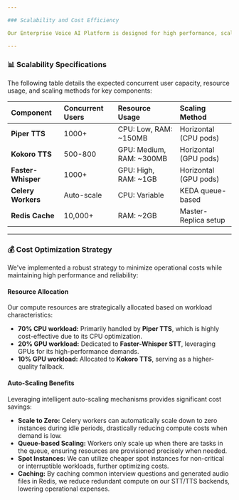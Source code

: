```yaml
---

### Scalability and Cost Efficiency

Our Enterprise Voice AI Platform is designed for high performance, scalability, and cost-effectiveness, handling thousands of concurrent users efficiently.

---
```


### 📊 Scalability Specifications

The following table details the expected concurrent user capacity, resource usage, and scaling methods for key components:

| Component        | Concurrent Users | Resource Usage              | Scaling Method            |
| :--------------- | :--------------- | :-------------------------- | :------------------------ |
| **Piper TTS** | 1000+            | CPU: Low, RAM: ~150MB       | Horizontal (CPU pods)     |
| **Kokoro TTS** | 500-800          | GPU: Medium, RAM: ~300MB    | Horizontal (GPU pods)     |
| **Faster-Whisper** | 1000+            | GPU: High, RAM: ~1GB        | Horizontal (GPU pods)     |
| **Celery Workers** | Auto-scale       | CPU: Variable               | KEDA queue-based          |
| **Redis Cache** | 10,000+          | RAM: ~2GB                   | Master-Replica setup      |

---

### 💰 Cost Optimization Strategy

We've implemented a robust strategy to minimize operational costs while maintaining high performance and reliability:

#### Resource Allocation
Our compute resources are strategically allocated based on workload characteristics:

* **70% CPU workload:** Primarily handled by **Piper TTS**, which is highly cost-effective due to its CPU optimization.
* **20% GPU workload:** Dedicated to **Faster-Whisper STT**, leveraging GPUs for its high-performance demands.
* **10% GPU workload:** Allocated to **Kokoro TTS**, serving as a higher-quality fallback.

#### Auto-Scaling Benefits
Leveraging intelligent auto-scaling mechanisms provides significant cost savings:

* **Scale to Zero:** Celery workers can automatically scale down to zero instances during idle periods, drastically reducing compute costs when demand is low.
* **Queue-based Scaling:** Workers only scale up when there are tasks in the queue, ensuring resources are provisioned precisely when needed.
* **Spot Instances:** We can utilize cheaper spot instances for non-critical or interruptible workloads, further optimizing costs.
* **Caching:** By caching common interview questions and generated audio files in Redis, we reduce redundant compute on our STT/TTS backends, lowering operational expenses.
